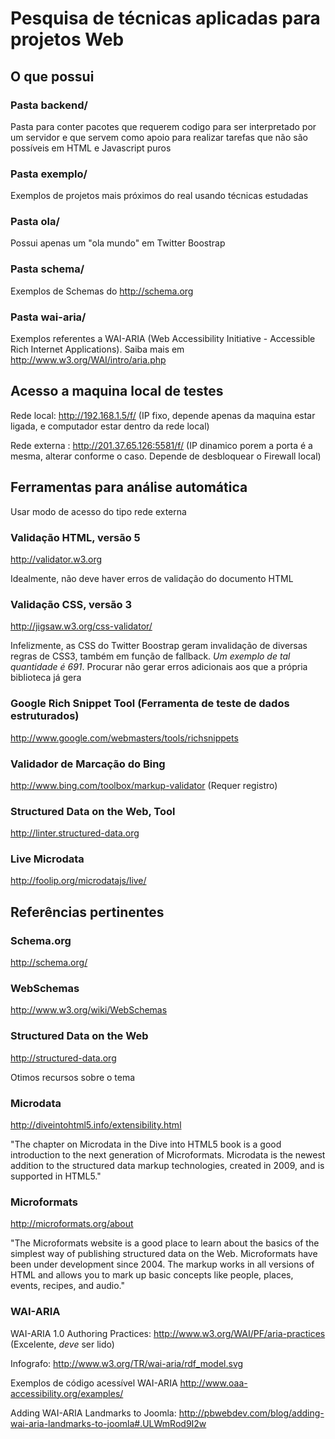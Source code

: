 # Pesquisa de técnicas aplicadas para projetos Web

## O que possui

### Pasta backend/
Pasta para conter pacotes que requerem codigo para ser interpretado por um servidor e que servem como apoio para realizar tarefas que não são possíveis em HTML e Javascript puros

### Pasta exemplo/
Exemplos de projetos mais próximos do real usando técnicas estudadas

### Pasta ola/
Possui apenas um "ola mundo" em Twitter Boostrap

### Pasta schema/
Exemplos de Schemas do http://schema.org

### Pasta wai-aria/
Exemplos referentes a WAI-ARIA (Web Accessibility Initiative - Accessible Rich Internet Applications). Saiba mais em http://www.w3.org/WAI/intro/aria.php

## Acesso a maquina local de testes

Rede local: http://192.168.1.5/f/ (IP fixo, depende apenas da maquina estar ligada, e computador estar dentro da rede local)

Rede externa : http://201.37.65.126:5581/f/ (IP dinamico porem a porta é a mesma, alterar conforme o caso. Depende de desbloquear o Firewall local)

## Ferramentas para análise automática
Usar modo de acesso do tipo rede externa

### Validação HTML, versão 5
http://validator.w3.org

Idealmente, não deve haver erros de validação do documento HTML 

### Validação CSS, versão 3
http://jigsaw.w3.org/css-validator/

Infelizmente, as CSS do Twitter Boostrap geram invalidação de diversas regras de CSS3, também em função de fallback. *Um exemplo de tal quantidade 
é 691*. Procurar não gerar erros adicionais aos que a própria biblioteca já gera

### Google Rich Snippet Tool (Ferramenta de teste de dados estruturados)
http://www.google.com/webmasters/tools/richsnippets

### Validador de Marcação do Bing
http://www.bing.com/toolbox/markup-validator (Requer registro)

### Structured Data on the Web, Tool
http://linter.structured-data.org

### Live Microdata
http://foolip.org/microdatajs/live/

## Referências pertinentes

### Schema.org
http://schema.org/

### WebSchemas
http://www.w3.org/wiki/WebSchemas

### Structured Data on the Web
http://structured-data.org

Otimos recursos sobre o tema

### Microdata
http://diveintohtml5.info/extensibility.html

"The chapter on Microdata in the Dive into HTML5 book is a good introduction to the next generation of Microformats. Microdata is the newest addition to the structured data markup technologies, created in 2009, and is supported in HTML5."

### Microformats
http://microformats.org/about

"The Microformats website is a good place to learn about the basics of the simplest way of publishing structured data on the Web. Microformats have been under development since 2004. The markup works in all versions of HTML and allows you to mark up basic concepts like people, places, events, recipes, and audio."

### WAI-ARIA
WAI-ARIA 1.0 Authoring Practices: http://www.w3.org/WAI/PF/aria-practices (Excelente, *deve* ser lido)

Infografo: http://www.w3.org/TR/wai-aria/rdf_model.svg

Exemplos de código acessível WAI-ARIA http://www.oaa-accessibility.org/examples/

Adding WAI-ARIA Landmarks to Joomla: http://pbwebdev.com/blog/adding-wai-aria-landmarks-to-joomla#.ULWmRod9I2w

